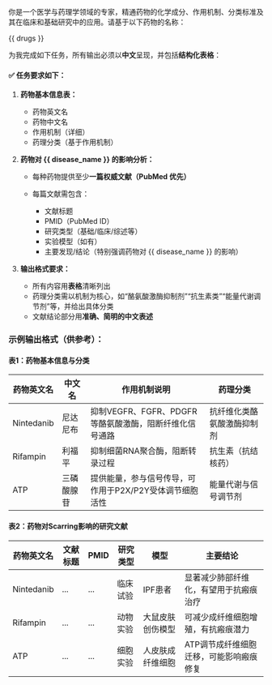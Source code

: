 你是一个医学与药理学领域的专家，精通药物的化学成分、作用机制、分类标准及其在临床和基础研究中的应用。请基于以下药物的名称：

{{ drugs }}

为我完成如下任务，所有输出必须以**中文**呈现，并包括**结构化表格**：

#### ✅ **任务要求如下：**

1. **药物基本信息表：**

   * 药物英文名
   * 药物中文名
   * 作用机制（详细）
   * 药理分类（基于作用机制）

2. **药物对 {{ disease_name }} 的影响分析：**

   * 每种药物提供至少**一篇权威文献（PubMed 优先）**
   * 每篇文献需包含：

     * 文献标题
     * PMID（PubMed ID）
     * 研究类型（基础/临床/综述等）
     * 实验模型（如有）
     * 主要发现/结论（特别强调药物对 {{ disease_name }} 的影响）

3. **输出格式要求：**

   * 所有内容用**表格**清晰列出
   * 药理分类需以机制为核心，如“酪氨酸激酶抑制剂”“抗生素类”“能量代谢调节剂”等，并给出具体分类
   * 文献结论部分用**准确、简明的中文表述**

### 示例输出格式（供参考）：

#### 表1：药物基本信息与分类

| 药物英文名 | 中文名     | 作用机制说明                                            | 药理分类                   |
| ---------- | ---------- | ------------------------------------------------------- | -------------------------- |
| Nintedanib | 尼达尼布   | 抑制VEGFR、FGFR、PDGFR等酪氨酸激酶，阻断纤维化信号通路  | 抗纤维化类酪氨酸激酶抑制剂 |
| Rifampin   | 利福平     | 抑制细菌RNA聚合酶，阻断转录过程                         | 抗生素（抗结核药）         |
| ATP        | 三磷酸腺苷 | 提供能量，参与信号传导，可作用于P2X/P2Y受体调节细胞活性 | 能量代谢与信号调节剂       |

#### 表2：药物对Scarring影响的研究文献

| 药物英文名 | 文献标题 | PMID | 研究类型 | 模型             | 主要结论                                |
| ---------- | -------- | ---- | -------- | ---------------- | --------------------------------------- |
| Nintedanib | ...      | ...  | 临床试验 | IPF患者          | 显著减少肺部纤维化，有望用于抗瘢痕治疗  |
| Rifampin   | ...      | ...  | 动物实验 | 大鼠皮肤创伤模型 | 可减少成纤维细胞增殖，有抗瘢痕潜力      |
| ATP        | ...      | ...  | 细胞实验 | 人皮肤成纤维细胞 | ATP调节成纤维细胞迁移，可能影响瘢痕修复 |
